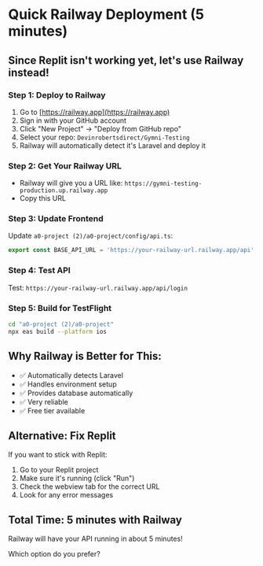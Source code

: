 # Quick Railway Deployment (5 minutes)

## Since Replit isn't working yet, let's use Railway instead!

### Step 1: Deploy to Railway
1. Go to [https://railway.app](https://railway.app)
2. Sign in with your GitHub account
3. Click "New Project" → "Deploy from GitHub repo"
4. Select your repo: `Devinrobertsdirect/Gymni-Testing`
5. Railway will automatically detect it's Laravel and deploy it

### Step 2: Get Your Railway URL
- Railway will give you a URL like: `https://gymni-testing-production.up.railway.app`
- Copy this URL

### Step 3: Update Frontend
Update `a0-project (2)/a0-project/config/api.ts`:
```typescript
export const BASE_API_URL = 'https://your-railway-url.railway.app/api';
```

### Step 4: Test API
Test: `https://your-railway-url.railway.app/api/login`

### Step 5: Build for TestFlight
```bash
cd "a0-project (2)/a0-project"
npx eas build --platform ios
```

## Why Railway is Better for This:
- ✅ Automatically detects Laravel
- ✅ Handles environment setup
- ✅ Provides database automatically
- ✅ Very reliable
- ✅ Free tier available

## Alternative: Fix Replit
If you want to stick with Replit:
1. Go to your Replit project
2. Make sure it's running (click "Run")
3. Check the webview tab for the correct URL
4. Look for any error messages

## Total Time: 5 minutes with Railway
Railway will have your API running in about 5 minutes!

Which option do you prefer? 